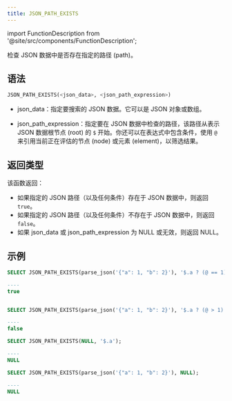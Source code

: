 ```yaml
---
title: JSON_PATH_EXISTS
---
```

import FunctionDescription from '@site/src/components/FunctionDescription';

<FunctionDescription description="引入或更新于：v1.2.119"/>

检查 JSON 数据中是否存在指定的路径 (path)。

## 语法

```sql
JSON_PATH_EXISTS(<json_data>, <json_path_expression>)
```

- json_data：指定要搜索的 JSON 数据。它可以是 JSON 对象或数组。

- json_path_expression：指定要在 JSON 数据中检查的路径，该路径从表示 JSON 数据根节点 (root) 的 `$` 开始。你还可以在表达式中包含条件，使用 `@` 来引用当前正在评估的节点 (node) 或元素 (element)，以筛选结果。

## 返回类型

该函数返回：

- 如果指定的 JSON 路径（以及任何条件）存在于 JSON 数据中，则返回 `true`。
- 如果指定的 JSON 路径（以及任何条件）不存在于 JSON 数据中，则返回 `false`。
- 如果 json_data 或 json_path_expression 为 NULL 或无效，则返回 NULL。

## 示例

```sql
SELECT JSON_PATH_EXISTS(parse_json('{"a": 1, "b": 2}'), '$.a ? (@ == 1)');

----
true


SELECT JSON_PATH_EXISTS(parse_json('{"a": 1, "b": 2}'), '$.a ? (@ > 1)');

----
false

SELECT JSON_PATH_EXISTS(NULL, '$.a');

----
NULL

SELECT JSON_PATH_EXISTS(parse_json('{"a": 1, "b": 2}'), NULL);

----
NULL
```